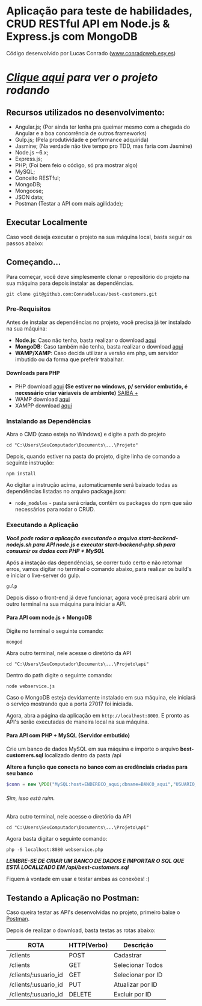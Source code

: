# Aplicação para teste de habilidades, CRUD RESTful API em Node.js & Express.js com MongoDB

Código desenvolvido por Lucas Conrado
(www.conradoweb.esy.es)

# ***[Clique aqui](http://conradoweb.esy.es/best-customers/#!/clients) para ver o projeto rodando***

## Recursos utilizados no desenvolvimento:
- Angular.js; (Por ainda ter lenha pra queimar mesmo com a chegada do Angular e a boa concorrência de outros frameworks)
- Gulp.js; (Pela produtividade e performance adquirida)
- Jasmine; (Na verdade não tive tempo pro TDD, mas faria com Jasmine)
- Node.js ~6.x;
- Express.js;
- PHP; (Foi bem feio o código, só pra mostrar algo)
- MySQL;
- Conceito RESTful;
- MongoDB;
- Mongoose;
- JSON data;
- Postman (Testar a API com mais agilidade);

## Executar Localmente

Caso você deseja executar o projeto na sua máquina local, basta seguir os passos abaixo:

## Começando...

Para começar, você deve simplesmente clonar o repositório do projeto na sua máquina para depois instalar as dependências.

```
git clone git@github.com:Conradolucas/best-customers.git
```
### Pre-Requisitos

Antes de instalar as dependências no projeto, você precisa já ter instalado na sua máquina:

* **Node.js**: Caso não tenha, basta realizar o download [aqui](https://nodejs.org/en/)
* **MongoDB**: Caso também não tenha, basta realizar o download [aqui](https://www.mongodb.com/download-center#community)
* **WAMP/XAMP**: Caso decida utilizar a versão em php, um servidor imbutido ou da forma que preferir trabalhar.

#### Downloads para PHP

* PHP download [aqui](http://php.net/downloads.php) **(Se estiver no windows, p/ servidor embutido, é necessário  criar váriaveis de ambiente)** [SAIBA +](http://www.hardware.com.br/tutoriais/apache-php-MySQL-windows/configurando-php-manualmente.html)
* WAMP download [aqui](http://www.wampserver.com/en/)
* XAMPP download [aqui](https://www.apachefriends.org/pt_br/download.html)

### Instalando as Dependências

Abra o CMD (caso esteja no Windows) e digite a path do projeto

```
cd "C:\Users\SeuComputador\Documents\...\Projeto"
```

Depois, quando estiver na pasta do projeto, digite linha de comando a seguinte instrução:

```
npm install
```

Ao digitar a instrução acima, automaticamente será baixado todas as dependências listadas no arquivo package.json:

* `node_modules` - pasta será criada, contêm os packages do npm que são necessários para rodar o CRUD.

### Executando a Aplicação
***Você pode rodar a aplicação executando o arquivo start-backend-nodejs.sh para API node.js e executar start-backend-php.sh para consumir os dados com PHP + MySQL***

Após a instação das dependências, se correr tudo certo e não retornar erros, vamos digitar no terminal o comando abaixo, para realizar os build's e iniciar o live-server do gulp.

```
gulp
```

Depois disso o front-end já deve funcionar, agora você precisará abrir um outro terminal na sua máquina para iniciar a API.

#### Para API com node.js + MongoDB

Digite no terminal o seguinte comando:

```
mongod
```
Abra outro terminal, nele acesse o diretório da API

```
cd "C:\Users\SeuComputador\Documents\...\Projeto\api"
```

Dentro do path digite o seguinte comando:

```
node webservice.js
```

Caso o MongoDB esteja devidamente instalado em sua máquina, ele iniciará o serviço mostrando que a porta 27017 foi iniciada.

Agora, abra a página da aplicação em `http://localhost:8000`. E pronto as API's serão executadas de maneira local na sua máquina.

#### Para API com PHP + MySQL (Servidor embutido)

Crie um banco de dados MySQL em sua máquina e importe o arquivo **best-customers.sql** localizado dentro da pasta /api

**Altere a função que conecta no banco com as credênciais criadas para seu banco**

``` php
$conn = new \PDO("MySQL:host=ENDERECO_aqui;dbname=BANCO_aqui","USUARIO_aqui","SENHA_aqui");

```
###### Sim, isso está ruim.

Abra outro terminal, nele acesse o diretório da API

```
cd "C:\Users\SeuComputador\Documents\...\Projeto\api"
```

Agora basta digitar o seguinte comando:

```
php -S localhost:8080 webservice.php
```

***LEMBRE-SE DE CRIAR UM BANCO DE DADOS E IMPORTAR O SQL QUE ESTÁ LOCALIZADO EM /api/best-customers.sql***       

Fiquem à vontade em usar e testar ambas as conexões! :)  

## Testando a Aplicação no Postman:

Caso queira testar as API's desenvolvidas no projeto, primeiro baixe o [Postman](https://chrome.google.com/webstore/detail/postman/fhbjgbiflinjbdggehcddcbncdddomop).

Depois de realizar o download, basta testas as rotas abaixo:

  ROTA                    |     HTTP(Verbo)   |      Descrição        |
------------------------- | ----------------- | --------------------- |
/clients                  |       POST        | Cadastrar             |
/clients                  |       GET         | Selecionar Todos      |
/clients/:usuario_id      |       GET         | Selecionar por ID     |
/clients/:usuario_id      |       PUT         | Atualizar por ID      |    
/clients/:usuario_id      |       DELETE      | Excluir por ID        |
